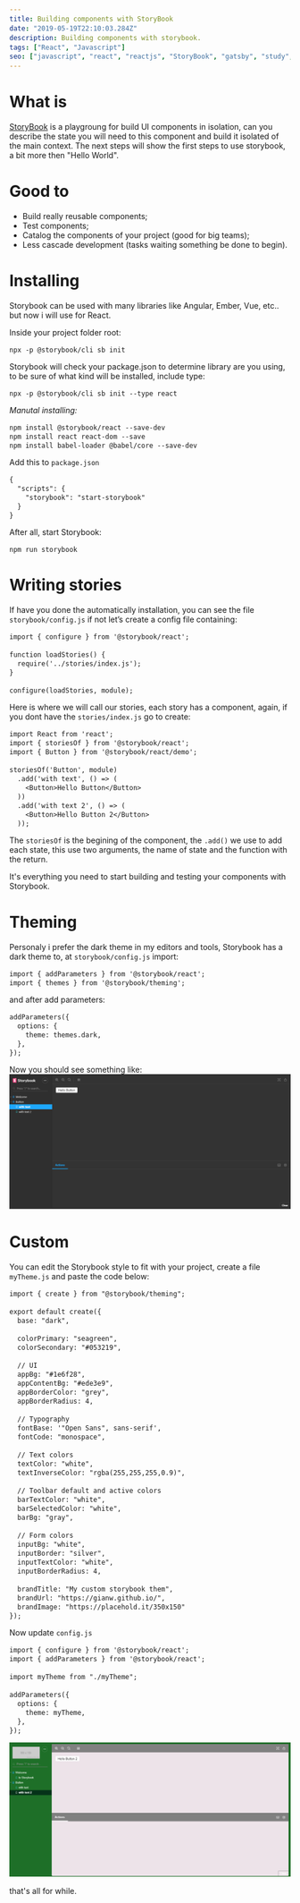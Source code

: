 ```yaml
---
title: Building components with StoryBook
date: "2019-05-19T22:10:03.284Z"
description: Building components with storybook.
tags: ["React", "Javascript"]
seo: ["javascript", "react", "reactjs", "StoryBook", "gatsby", "study", "tech"]
---
```


# What is

[StoryBook](https://storybook.js.org/) is a playgroung for build UI components in isolation, can you describe the state you will need to this component and build it isolated of the main context.
The next steps will show the first steps to use storybook, a bit more then "Hello World".

# Good to
* Build really reusable components;
* Test components;
* Catalog the components of your project (good for big teams);
* Less cascade development (tasks waiting something be done to begin).

# Installing

Storybook can be used with many libraries like Angular, Ember, Vue, etc.. but now i will use for React.

Inside your project folder root:
```
npx -p @storybook/cli sb init
```
Storybook will check your package.json to determine library are you using, to be sure of what kind will be installed, include type:
```
npx -p @storybook/cli sb init --type react
```

*Manutal installing:*
```
npm install @storybook/react --save-dev
npm install react react-dom --save
npm install babel-loader @babel/core --save-dev
```

Add this to `package.json`
```
{
  "scripts": {
    "storybook": "start-storybook"
  }
}
```

After all, start Storybook:
```
npm run storybook
```

# Writing stories

If have you done the automatically installation, you can see the file `storybook/config.js` if not let’s create a config file containing:
```
import { configure } from '@storybook/react';

function loadStories() {
  require('../stories/index.js');
}

configure(loadStories, module);
```

Here is where we will call our stories, each story has a component, again, if you dont have the `stories/index.js` go to create:
```
import React from 'react';
import { storiesOf } from '@storybook/react';
import { Button } from '@storybook/react/demo';

storiesOf('Button', module)
  .add('with text', () => (
    <Button>Hello Button</Button>
  ))
  .add('with text 2', () => (
    <Button>Hello Button 2</Button>
  ));
```

The `storiesOf` is the begining of the component, the `.add()` we use to add each state, this use two arguments, the name of state and the function with the return.

It's everything you need to start building and testing your components with Storybook.

# Theming

Personaly i prefer the dark theme in my editors and tools, Storybook has a dark theme to, at `storybook/config.js` import:
```
import { addParameters } from '@storybook/react';
import { themes } from '@storybook/theming';
```

and after add parameters:

```
addParameters({
  options: {
    theme: themes.dark,
  },
});
```

Now you should see something like:
![Storybook dark theme](./print_storybook.PNG)

# Custom

You can edit the Storybook style to fit with your project, create a file `myTheme.js` and paste the code below:

```
import { create } from "@storybook/theming";

export default create({
  base: "dark",

  colorPrimary: "seagreen",
  colorSecondary: "#053219",

  // UI
  appBg: "#1e6f28",
  appContentBg: "#ede3e9",
  appBorderColor: "grey",
  appBorderRadius: 4,

  // Typography
  fontBase: '"Open Sans", sans-serif',
  fontCode: "monospace",

  // Text colors
  textColor: "white",
  textInverseColor: "rgba(255,255,255,0.9)",

  // Toolbar default and active colors
  barTextColor: "white",
  barSelectedColor: "white",
  barBg: "gray",

  // Form colors
  inputBg: "white",
  inputBorder: "silver",
  inputTextColor: "white",
  inputBorderRadius: 4,

  brandTitle: "My custom storybook them",
  brandUrl: "https://gianw.github.io/",
  brandImage: "https://placehold.it/350x150"
});
```

Now update `config.js`
```
import { configure } from '@storybook/react';
import { addParameters } from '@storybook/react';

import myTheme from "./myTheme";

addParameters({
  options: {
    theme: myTheme,
  },
});

```

![Storybook custom theme](./print_storybook2.PNG)

that's all for while.
